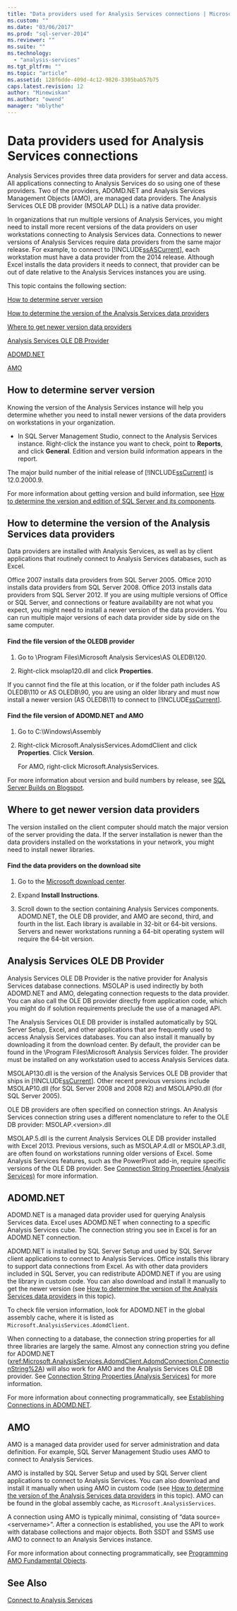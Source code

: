 ```yaml
---
title: "Data providers used for Analysis Services connections | Microsoft Docs"
ms.custom: ""
ms.date: "03/06/2017"
ms.prod: "sql-server-2014"
ms.reviewer: ""
ms.suite: ""
ms.technology: 
  - "analysis-services"
ms.tgt_pltfrm: ""
ms.topic: "article"
ms.assetid: 128f6dde-409d-4c12-9820-3305bab57b75
caps.latest.revision: 12
author: "Minewiskan"
ms.author: "owend"
manager: "mblythe"
---
```

# Data providers used for Analysis Services connections
  Analysis Services provides three data providers for server and data access. All applications connecting to Analysis Services do so using one of these providers. Two of the providers, ADOMD.NET and Analysis Services Management Objects (AMO), are managed data providers. The Analysis Services OLE DB provider (MSOLAP DLL) is a native data provider.  
  
 In organizations that run multiple versions of Analysis Services, you might need to install more recent versions of the data providers on user workstations connecting to Analysis Services data. Connections to newer versions of Analysis Services require data providers from the same major release. For example, to connect to [!INCLUDE[ssASCurrent](../../includes/ssascurrent-md.md)], each workstation must have a data provider from the 2014 release. Although Excel installs the data providers it needs to connect, that provider can be out of date relative to the Analysis Services instances you are using.  
  
 This topic contains the following section:  
  
 [How to determine server version](#bkmk_ServVers)  
  
 [How to determine the version of the Analysis Services data providers](#bkmk_LibUpdate)  
  
 [Where to get newer version data providers](#bkmk_downloadsite)  
  
 [Analysis Services OLE DB Provider](#bkmk_OLE)  
  
 [ADOMD.NET](#bkmk_ADOMD)  
  
 [AMO](#blkmk_AMO)  
  
##  <a name="bkmk_ServVers"></a> How to determine server version  
 Knowing the version of the Analysis Services instance will help you determine whether you need to install newer versions of the data providers on workstations in your organization.  
  
-   In SQL Server Management Studio, connect to the Analysis Services instance. Right-click the instance you want to check, point to **Reports**, and click **General**. Edition and version build information appears in the report.  
  
 The major build number of the initial release of [!INCLUDE[ssCurrent](../../includes/sscurrent-md.md)] is 12.0.2000.9.  
  
 For more information about getting version and build information, see [How to determine the version and edition of SQL Server and its components](http://support.microsoft.com/kb/321185).  
  
##  <a name="bkmk_LibUpdate"></a> How to determine the version of the Analysis Services data providers  
 Data providers are installed with Analysis Services, as well as by client applications that routinely connect to Analysis Services databases, such as Excel.  
  
 Office 2007 installs data providers from SQL Server 2005. Office 2010 installs data providers from SQL Server 2008. Office 2013 installs data providers from SQL Server 2012. If you are using multiple versions of Office or SQL Server, and connections or feature availability are not what you expect, you might need to install a newer version of the data providers. You can run multiple major versions of each data provider side by side on the same computer.  
  
#### Find the file version of the OLEDB provider  
  
1.  Go to \Program Files\Microsoft Analysis Services\AS OLEDB\120.  
  
2.  Right-click msolap120.dll and click **Properties**.  
  
 If you cannot find the file at this location, or if the folder path includes AS OLEDB\110 or AS OLEDB\90, you are using an older library and must now install a newer version (AS OLEDB\11) to connect to [!INCLUDE[ssCurrent](../../includes/sscurrent-md.md)].  
  
#### Find the file version of ADOMD.NET and AMO  
  
1.  Go to C:\Windows\Assembly  
  
2.  Right-click Microsoft.AnalysisServices.AdomdClient and click **Properties**. Click **Version**.  
  
     For AMO, right-click Microsoft.AnalysisServices.  
  
 For more information about version and build numbers by release, see [SQL Server Builds on Blogspot](http://sqlserverbuilds.blogspot.com).  
  
##  <a name="bkmk_downloadsite"></a> Where to get newer version data providers  
 The version installed on the client computer should match the major version of the server providing the data. If the server installation is newer than the data providers installed on the workstations in your network, you might need to install newer libraries.  
  
#### Find the data providers on the download site  
  
1.  Go to the [Microsoft download center](http://go.microsoft.com/fwlink/p/?LinkID=296473).  
  
2.  Expand **Install Instructions**.  
  
3.  Scroll down to the section containing Analysis Services components. ADOMD.NET, the OLE DB provider, and AMO are second, third, and fourth in the list. Each library is available in 32-bit or 64-bit versions. Servers and newer workstations running a 64-bit operating system will require the 64-bit version.  
  
##  <a name="bkmk_OLE"></a> Analysis Services OLE DB Provider  
 Analysis Services OLE DB Provider is the native provider for Analysis Services database connections. MSOLAP is used indirectly by both ADOMD.NET and AMO, delegating connection requests to the data provider. You can also call the OLE DB provider directly from application code, which you might do if solution requirements preclude the use of a managed API.  
  
 The Analysis Services OLE DB provider is installed automatically by SQL Server Setup, Excel, and other applications that are frequently used to access Analysis Services databases. You can also install it manually by downloading it from the download center. By default, the provider can be found in the \Program Files\Microsoft Analysis Services folder. The provider must be installed on any workstation used to access Analysis Services data.  
  
 MSOLAP130.dll is the version of the Analysis Services OLE DB provider that ships in [!INCLUDE[ssCurrent](../../includes/sscurrent-md.md)]. Other recent previous versions include MSOLAP10.dll (for SQL Server 2008 and 2008 R2) and MSOLAP90.dll (for SQL Server 2005).  
  
 OLE DB providers are often specified on connection strings. An Analysis Services connection string uses a different nomenclature to refer to the OLE DB provider: MSOLAP.\<version>.dll  
  
 MSOLAP.5.dll is the current Analysis Services OLE DB provider installed with Excel 2013. Previous versions, such as MSOLAP.4.dll or MSOLAP.3.dll, are often found on workstations running older versions of Excel. Some Analysis Services features, such as the PowerPivot add-in, require specific versions of the OLE DB provider. See [Connection String Properties &#40;Analysis Services&#41;](connection-string-properties-analysis-services.md) for more information.  
  
##  <a name="bkmk_ADOMD"></a> ADOMD.NET  
 ADOMD.NET is a managed data provider used for querying Analysis Services data. Excel uses ADOMD.NET when connecting to a specific Analysis Services cube. The connection string you see in Excel is for an ADOMD.NET connection.  
  
 ADOMD.NET is installed by SQL Server Setup and used by SQL Server client applications to connect to Analysis Services. Office installs this library to support data connections from Excel. As with other data providers included in SQL Server, you can redistribute ADOMD.NET if you are using the library in custom code. You can also download and install it manually to get the newer version (see [How to determine the version of the Analysis Services data providers](#bkmk_LibUpdate) in this topic).  
  
 To check file version information, look for ADOMD.NET in the global assembly cache, where it is listed as `Microsoft.AnalysisServices.AdomdClient`.  
  
 When connecting to a database, the connection string properties for all three libraries are largely the same. Almost any connection string you define for ADOMD.NET (<xref:Microsoft.AnalysisServices.AdomdClient.AdomdConnection.ConnectionString%2A>) will also work for AMO and the Analysis Services OLE DB provider. See [Connection String Properties &#40;Analysis Services&#41;](connection-string-properties-analysis-services.md) for more information.  
  
 For more information about connecting programmatically, see [Establishing Connections in ADOMD.NET](../multidimensional-models-adomd-net-client/connections-in-adomd-net.md).  
  
##  <a name="blkmk_AMO"></a> AMO  
 AMO is a managed data provider used for server administration and data definition. For example, SQL Server Management Studio uses AMO to connect to Analysis Services.  
  
 AMO is installed by SQL Server Setup and used by SQL Server client applications to connect to Analysis Services. You can also download and install it manually when using AMO in custom code (see [How to determine the version of the Analysis Services data providers](#bkmk_LibUpdate) in this topic). AMO can be found in the global assembly cache, as `Microsoft.AnalysisServices`.  
  
 A connection using AMO is typically minimal, consisting of “data source=\<servername>”. After a connection is established, you use the API to work with database collections and major objects. Both SSDT and SSMS use AMO to connect to an Analysis Services instance.  
  
 For more information about connecting programmatically, see [Programming AMO Fundamental Objects](../multidimensional-models/analysis-management-objects/programming-amo-fundamental-objects.md).  
  
## See Also  
 [Connect to Analysis Services](connect-to-analysis-services.md)  
  
  
